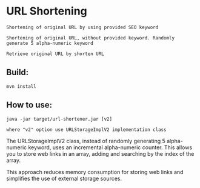 # URL Shortening

    Shortening of original URL by using provided SEO keyword
    
    Shortening of original URL, without provided keyword. Randomly generate 5 alpha-numeric keyword
    
    Retrieve original URL by shorten URL

## Build:
    mvn install

## How to use:

    java -jar target/url-shortener.jar [v2]
    
    where "v2" option use URLStorageImplV2 implementation class 
    
The URLStorageImplV2 class, instead of randomly generating 5 alpha-numeric keyword, uses an incremental alpha-numeric counter. This allows you to store web links in an array, adding and searching by the index of the array. 

This approach reduces memory consumption for storing web links and simplifies the use of external storage sources.